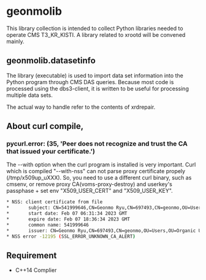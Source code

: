 # geonmolib
This library collection is intended to collect Python libraries needed to operate CMS T3\_KR\_KISTI. A library related to xrootd will be convened
mainly.

## geonmolib.datasetinfo
The library (executable) is used to import data set information into the Python program through CMS DAS queries. Because most code is processed using
the dbs3-client, it is written to be useful for processing multiple data sets.

The actual way to handle refer to the contents of xrdrepair.

## About curl compile, 
### pycurl.error: (35, 'Peer does not recognize and trust the CA that issued your certificate.')
The --with option when the curl program is installed is very important. 
Curl which is compiled "--with-nss" can not parse proxy certificate propely (/tmp/x509up\_uXXX).
So, you need to use a different curl binary, such as cmsenv, 
or remove proxy CA(voms-proxy-destroy) and userkey's passphase + set env "X509\_USER\_CERT" and "X509\_USER\_KEY".
```bash
* NSS: client certificate from file
*       subject: CN=541999646,CN=Geonmo Ryu,CN=697493,CN=geonmo,OU=Users,OU=Organic Units,DC=cern,DC=ch
*       start date: Feb 07 06:31:34 2023 GMT
*       expire date: Feb 07 18:36:34 2023 GMT
*       common name: 541999646
*       issuer: CN=Geonmo Ryu,CN=697493,CN=geonmo,OU=Users,OU=Organic Units,DC=cern,DC=ch
* NSS error -12195 (SSL_ERROR_UNKNOWN_CA_ALERT)
```
  
## Requirement
* C++14 Complier
